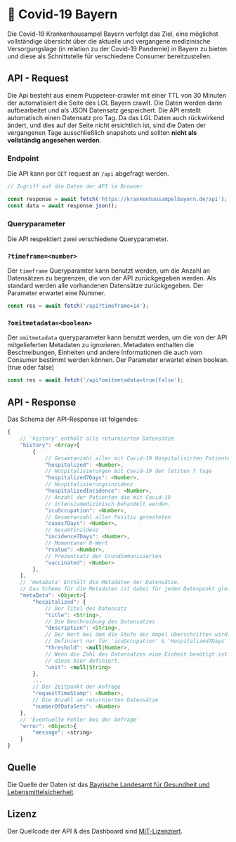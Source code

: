 <!-- @format -->

# 🚦 Covid-19 Bayern

Die Covid-19 Krankenhausampel Bayern verfolgt das Ziel, eine möglichst vollständige übersicht über die aktuelle und vergangene medizinische Versorgungslage (in relation zu der Covid-19 Pandemie) in Bayern zu bieten und diese als Schnittstelle für verschiedene Consumer bereitzustellen.

## API - Request

Die Api besteht aus einem Puppeteer-crawler mit einer TTL von 30 Minuten der automatisiert die Seite des LGL Bayern crawlt. Die Daten werden dann aufbearbeitet und als JSON Datensatz gespeichert. Die API erstellt automatisch einen Datensatz pro Tag. Da das LGL Daten auch rückwirkend ändert, und dies auf der Seite nicht ersichtlich ist, sind die Daten der vergangenen Tage ausschließlich snapshots und sollten **nicht als vollständig angesehen werden**.

### Endpoint

Die API kann per `GET` request an `/api` abgefragt werden.

```js
// Zugriff auf die Daten der API im Browser

const response = await fetch('https://krankenhausampelbayern.de/api');
const data = await response.json();
```

### Queryparameter

Die API respektiert zwei verschiedene Queryparameter.

### `?timeframe=<number>`

Der `timeframe` Queryparamter kann benutzt werden, um die Anzahl an Datensätzen zu begrenzen, die von der API zurückgegeben werden. Als standard werden alle vorhandenen Datensätze zurückgegeben. Der Parameter erwartet eine Nummer.

```js
const res = await fetch('/api?timeframe=14');
```

### `?omitmetadata=<boolean>`

Der `omitmetadata` queryparameter kann benutzt werden, um die von der API mitgelieferten Metadaten zu ignorieren. Metadaten enthalten die Beschreibungen, Einheiten und andere Informationen die auch vom Consumer bestimmt werden können. Der Parameter erwartet einen boolean. (true oder false)

```js
const res = await fetch('/api?omitmetadata=true|false');
```

## API - Response

Das Schema der API-Response ist folgendes:

```js
{
    // 'history' enthölt alle returnierten Datensätze
    "history": <Array>[
        {
            // Gesamtanzahl aller mit Covid-19 Hospitalisirten Patienten
            "hospitalized": <Number>,
            // Hospitalisierungen mit Covid-19 der letzten 7 Tage
            "hospitalized7Days": <Number>,
            // Hospitalisierungsinzidenz
            "hospitalizedIncidence": <Number>,
            // Anzahl der Patienten die mit Covid-19
            // intensivmedizinisch behandelt werden.
            "icuOccupation": <Number>,
            // Gesamtanzahl aller Positiv getesteten
            "cases7Days": <Number>,
            // Gesamtinzidenz
            "incidence7Days": <Number>,
            // Momentaner R-Wert
            "rvalue": <Number>,
            // Prozentsatz der Grundimmunisierten
            "vaccinated": <Number>
        },
    ],
    // 'metaData' Enthält die Metadaten der Datensätze.
    // Das Schema für die Metadaten ist dabei für jeden Datenpunkt gleich.
    "metaData": <Object>{
        "hospitalized": {
            // Der Titel des Datensatz
            "title": <String>,
            // Die Beschreibung des Datensatzes
            "description": <String>,
            // Der Wert bei dem die Stufe der Ampel überschritten wird.
            // Definiert nur für 'icuOccupation' & 'Hospitalized7Days'
            "threshold": <null|Number>,
            // Wenn die Zahl des Datensatzes eine Einheit benötigt ist
            // diese hier definiert.
            "unit": <null|String>
        },
        ...
        // Der Zeitpunkt der Anfrage
        "requestTimeStamp": <Number>,
        // Die Anzahl an returnierten Datensätze
        "numberOfDataSets": <Number>
    },
    // 'Eventuelle Fehler bei der Anfrage'
    "error": <Object>{
        "message": <string>
    }
}
```

## Quelle

Die Quelle der Daten ist das [Bayrische Landesamt für Gesundheit und Lebensmittelsicherheit](https://www.lgl.bayern.de/gesundheit/infektionsschutz/infektionskrankheiten_a_z/coronavirus/karte_coronavirus/index.htm).

## Lizenz

Der Quellcode der API & des Dashboard sind [MIT-Lizenziert](https://opensource.org/licenses/MIT).
